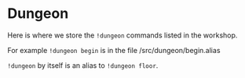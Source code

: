 # Dungeon

Here is where we store the `!dungeon` commands listed in the workshop.

For example `!dungeon begin` is in the file /src/dungeon/begin.alias

`!dungeon` by itself is an alias to `!dungeon floor`.
